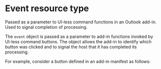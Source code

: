 # Event resource type

Passed as a parameter to UI-less command functions in an Outlook add-in. Used to signal completion of processing.

The `event` object is passed as a parameter to add-in functions invoked by UI-less command buttons. The object allows the add-in to identify which button was clicked and to signal the host that it has completed its processing. 	 
 	 
For example, consider a button defined in an add-in manifest as follows: 	 
 	 
<Control xsi:type="Button" id="eventTestButton"> 	 
<Label resid="eventButtonLabel" /> 	 
<Tooltip resid="eventButtonTooltip" /> 	 
<Supertip> 	 
<Title resid="eventSuperTipTitle" /> 	 
<Description resid="eventSuperTipDescription" /> 	 
</Supertip> 	 
<Icon> 	 
<bt:Image size="16" resid="blue-icon-16" /> 	 
<bt:Image size="32" resid="blue-icon-32" /> 	 
<bt:Image size="80" resid="blue-icon-80" /> 	 
</Icon> 	 
<Action xsi:type="ExecuteFunction"> 	 
<FunctionName>testEventObject</FunctionName> 	 
</Action> 	 
</Control> 	 
 	 
The button has an `id` attribute set to `eventTestButton`, and will invoke the `testEventObject` function defined in the add-in. That function looks like this: 	 
 	 
function testEventObject(event) { 	 
// The event object implements the Event interface 	 
 	 
// This value will be "eventTestButton" 	 
var buttonId = event.source.id; 	 
 	 
// Signal to the host app that processing is complete. 	 
event.completed(); 	 
}

*	Namespace: *Event*
*	Minimum requirement set/version: *1.3*
*	Minimum permission level: *Restricted*
*	Modes supported: *Read, Compose*


### Properties

| Property	   | Type	| Description| Requirements|
|:-------------|:-------|:-----------|:------------|
|source      | Object | Gets the identifier of the add-in command button that invoked the method. | 1.3 |  
>|%name%      | %type% | %description% | %req% |



## Methods

| Method	   | Return Type    | Description | Requirements|
|:-------------|:---------------|:------------|:----|
| [completed](completed)     | %dtype% | Indicates that the add-in has completed processing that was triggered by an add-in command button. | 1.3|  
>| [%name%](%link%)     | %dtype% | %description% | %req%|

